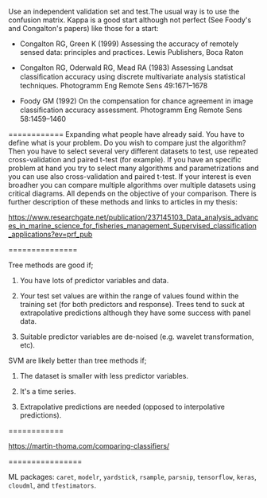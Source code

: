Use an independent validation set and test.The usual way is to use the confusion matrix. Kappa is a good start although not perfect (See Foody's and Congalton's papers)
like those for a start:

* Congalton RG, Green K (1999) Assessing the accuracy of remotely sensed data: principles
and practices. Lewis Publishers, Boca Raton

* Congalton RG, Oderwald RG, Mead RA (1983) Assessing Landsat classiﬁcation accuracy
using discrete multivariate analysis statistical techniques. Photogramm Eng Remote
Sens 49:1671–1678

* Foody GM (1992) On the compensation for chance agreement in image classiﬁcation
accuracy assessment. Photogramm Eng Remote Sens 58:1459–1460

============
Expanding what people have already said. You have to define what is your problem. Do you wish to compare just the algorithm? Then you have to select several very different datasets to test, use repeated cross-validation and paired t-test (for example). If you have an specific problem at hand you try to select many algorithms and parametrizations and you can use also cross-validation and paired t-test. If your interest is even broadher you can compare multiple algorithms over multiple datasets using critical diagrams. All depends on the objective of your comparison. There is further description of these methods and links to articles in my thesis:

https://www.researchgate.net/publication/237145103_Data_analysis_advances_in_marine_science_for_fisheries_management_Supervised_classification_applications?ev=prf_pub

===============

Tree methods are good if;

1. You have lots of predictor variables and data.

2. Your test set values are within the range of values found within the training set (for both predictors and response). Trees tend to suck at extrapolative predictions although they have some success with panel data.

3. Suitable predictor variables are de-noised (e.g. wavelet transformation, etc).

SVM are likely better than tree methods if;

1. The dataset is smaller with less predictor variables.

2. It's a time series.

3. Extrapolative predictions are needed (opposed to interpolative predictions).

============

https://martin-thoma.com/comparing-classifiers/

================

ML packages:
 `caret`, `modelr`, `yardstick`, `rsample`, `parsnip`, `tensorflow`, `keras`, `cloudml`, and `tfestimators`.

